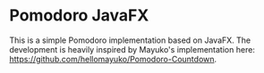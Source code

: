 # Pomodoro JavaFX
This is a simple Pomodoro implementation based on JavaFX. The development is heavily inspired by Mayuko's implementation here: https://github.com/hellomayuko/Pomodoro-Countdown.
